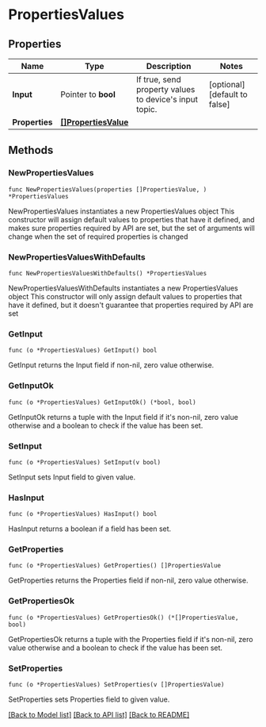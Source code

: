 # PropertiesValues

## Properties

Name | Type | Description | Notes
------------ | ------------- | ------------- | -------------
**Input** | Pointer to **bool** | If true, send property values to device&#39;s input topic. | [optional] [default to false]
**Properties** | [**[]PropertiesValue**](PropertiesValue.md) |  | 

## Methods

### NewPropertiesValues

`func NewPropertiesValues(properties []PropertiesValue, ) *PropertiesValues`

NewPropertiesValues instantiates a new PropertiesValues object
This constructor will assign default values to properties that have it defined,
and makes sure properties required by API are set, but the set of arguments
will change when the set of required properties is changed

### NewPropertiesValuesWithDefaults

`func NewPropertiesValuesWithDefaults() *PropertiesValues`

NewPropertiesValuesWithDefaults instantiates a new PropertiesValues object
This constructor will only assign default values to properties that have it defined,
but it doesn't guarantee that properties required by API are set

### GetInput

`func (o *PropertiesValues) GetInput() bool`

GetInput returns the Input field if non-nil, zero value otherwise.

### GetInputOk

`func (o *PropertiesValues) GetInputOk() (*bool, bool)`

GetInputOk returns a tuple with the Input field if it's non-nil, zero value otherwise
and a boolean to check if the value has been set.

### SetInput

`func (o *PropertiesValues) SetInput(v bool)`

SetInput sets Input field to given value.

### HasInput

`func (o *PropertiesValues) HasInput() bool`

HasInput returns a boolean if a field has been set.

### GetProperties

`func (o *PropertiesValues) GetProperties() []PropertiesValue`

GetProperties returns the Properties field if non-nil, zero value otherwise.

### GetPropertiesOk

`func (o *PropertiesValues) GetPropertiesOk() (*[]PropertiesValue, bool)`

GetPropertiesOk returns a tuple with the Properties field if it's non-nil, zero value otherwise
and a boolean to check if the value has been set.

### SetProperties

`func (o *PropertiesValues) SetProperties(v []PropertiesValue)`

SetProperties sets Properties field to given value.



[[Back to Model list]](../README.md#documentation-for-models) [[Back to API list]](../README.md#documentation-for-api-endpoints) [[Back to README]](../README.md)


